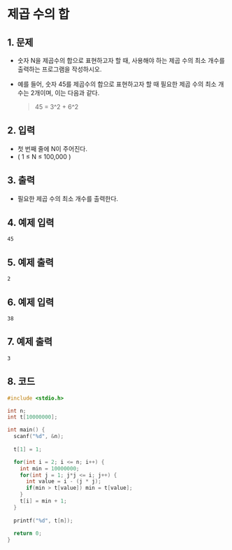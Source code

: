 # 제곱 수의 합 #

## 1. 문제

- 숫자 N을 제곱수의 합으로 표현하고자 할 때, 사용해야 하는 제곱 수의 최소 개수를 출력하는 프로그램을 작성하시오.

- 예를 들어, 숫자 45를 제곱수의 합으로 표현하고자 할 때 필요한 제곱 수의 최소 개수는 2개이며, 이는 다음과 같다.

  > 45 = 3^2 + 6^2

## 2. 입력
- 첫 번째 줄에 N이 주어진다.
- ( 1 ≤ N ≤ 100,000 ) 

## 3. 출력

- 필요한 제곱 수의 최소 개수를 출력한다.


## 4. 예제 입력
```
45
```

## 5. 예제 출력
```
2
```

## 6. 예제 입력

```
38
```

## 7. 예제 출력

```
3
```

## 8. 코드

```c++
#include <stdio.h>

int n;
int t[10000000];

int main() {
  scanf("%d", &n);
  
  t[1] = 1;

  for(int i = 2; i <= n; i++) {
    int min = 10000000;
    for(int j = 1; j*j <= i; j++) {
      int value = i - (j * j);
      if(min > t[value]) min = t[value];
    }
    t[i] = min + 1;
  }
  
  printf("%d", t[n]);
  
  return 0;
}
```
